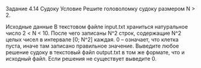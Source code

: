 Задание 4.14
Судоку
Условие
Решите головоломку судоку размером
N > 2.

Исходные данные
В текстовом файле input.txt храниться натуральное число 2 < N < 10.
После чего записаны N^2 строк, содержащие N^2 целых чисел в интервале [0; N^2] каждая. 
0 – означает, что клетка пуста, иначе там записано правильное значение. 
Выведите любое решение судоку в текстовый файл output.txt в том же формате, что и исходный файл.
Если решения не существует выведите 0.